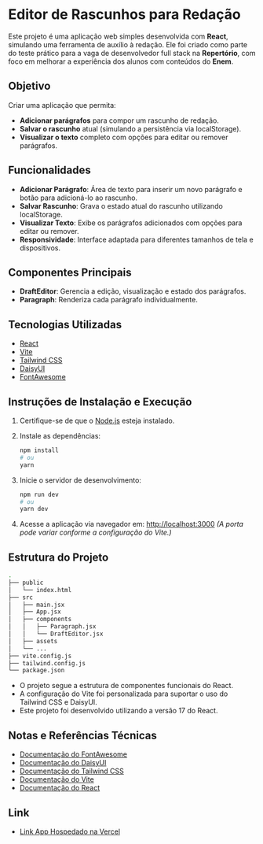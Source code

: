 # Editor de Rascunhos para Redação

Este projeto é uma aplicação web simples desenvolvida com **React**, simulando
uma ferramenta de auxílio à redação. Ele foi criado como parte do teste prático
para a vaga de desenvolvedor full stack na **Repertório**, com foco em melhorar
a experiência dos alunos com conteúdos do **Enem**.

## Objetivo

Criar uma aplicação que permita:

- **Adicionar parágrafos** para compor um rascunho de redação.
- **Salvar o rascunho** atual (simulando a persistência via localStorage).
- **Visualizar o texto** completo com opções para editar ou remover parágrafos.

## Funcionalidades

- **Adicionar Parágrafo**: Área de texto para inserir um novo parágrafo e botão
  para adicioná-lo ao rascunho.
- **Salvar Rascunho**: Grava o estado atual do rascunho utilizando localStorage.
- **Visualizar Texto**: Exibe os parágrafos adicionados com opções para editar
  ou remover.
- **Responsividade**: Interface adaptada para diferentes tamanhos de tela e
  dispositivos.

## Componentes Principais

- **DraftEditor**: Gerencia a edição, visualização e estado dos parágrafos.
- **Paragraph**: Renderiza cada parágrafo individualmente.

## Tecnologias Utilizadas

- [React](https://reactjs.org/)
- [Vite](https://vitejs.dev/)
- [Tailwind CSS](https://tailwindcss.com/)
- [DaisyUI](https://daisyui.com/)
- [FontAwesome](https://fontawesome.com/)

## Instruções de Instalação e Execução

1. Certifique-se de que o [Node.js](https://nodejs.org/) esteja instalado.
2. Instale as dependências:

   ```bash
   npm install
   # ou
   yarn
   ```

3. Inicie o servidor de desenvolvimento:

   ```bash
   npm run dev
   # ou
   yarn dev
   ```

4. Acesse a aplicação via navegador em:
   [http://localhost:3000](http://localhost:3000) _(A porta pode variar conforme
   a configuração do Vite.)_

## Estrutura do Projeto

```bash
.
├── public
│   └── index.html
├── src
│   ├── main.jsx
│   ├── App.jsx
│   ├── components
│   │   ├── Paragraph.jsx
│   │   └── DraftEditor.jsx
│   ├── assets
│   └── ...
├── vite.config.js
├── tailwind.config.js
└── package.json
```

- O projeto segue a estrutura de componentes funcionais do React.
- A configuração do Vite foi personalizada para suportar o uso do Tailwind CSS e
  DaisyUI.
- Este projeto foi desenvolvido utilizando a versão 17 do React.

## Notas e Referências Técnicas

- [Documentação do FontAwesome](https://fontawesome.com/docs)
- [Documentação do DaisyUI](https://daisyui.com/docs)
- [Documentação do Tailwind CSS](https://tailwindcss.com/docs)
- [Documentação do Vite](https://vitejs.dev/guide/)
- [Documentação do React](https://reactjs.org/docs/getting-started.html)

## Link

- [Link App Hospedado na Vercel](https://react-js-draft-editor.vercel.app/)
